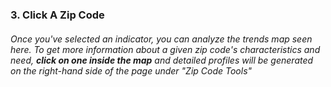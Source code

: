 ### 3. Click A Zip Code

###### Once you've selected an indicator, you can analyze the trends map seen here. To get more information about a given zip code's characteristics and need, **click on one inside the map** and detailed profiles will be generated on the right-hand side of the page under "Zip Code Tools"